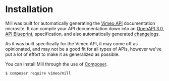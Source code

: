 # Installation

Mill was built for automatically generating the [Vimeo API](https://developer.vimeo.com/api/endpoints) documentation microsite. It can compile your API documentation down into an [OpenAPI 3.0](https://swagger.io/),  [API Blueprint](https://apiblueprint.org), specification, and also automatically generated [changelogs](https://developer.vimeo.com/api/changelog).

As it was built specifically for the Vimeo API, it may come off as opinionated, and may not be a good fit for all types of APIs, however we've put a lot of effort to make it as generalized as possible.

You can install Mill through the use of [Composer](https://getcomposer.org).

```shell
$ composer require vimeo/mill
```
